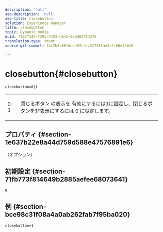 ```yaml
---
description: 'null'
seo-description: 'null'
seo-title: closebutton
solution: Experience Manager
title: closebutton
topic: Dynamic media
uuid: 71e7f14b-f305-4703-bb43-d6ad027fd37e
translation-type: tm+mt
source-git-commit: 7bc7b3a86fbcdc57cfdc31745fae3afc06e44b15

---
```



# closebutton{#closebutton}

`closebutton=0|1`

<table id="table_9B98C97485DD4DEB8A6ECBCE8DF6B886"> 
 <tbody> 
  <tr> 
   <td colname="col1"> <p> <span class="codeph"> 0-1 </span> </p> </td> 
   <td colname="col2"> <p> 閉じるボタン <span class="codeph"> の表示を</span> 有効にするには1に設定し、閉じるボタンを非表示にするには <span class="codeph"> 0</span> に設定します。 </p> </td> 
  </tr> 
 </tbody> 
</table>

## プロパティ {#section-1e637b22e8a44d759d588e47576891e6}

（オプション）

## 初期設定 {#section-71fb773f814649b2885aefee68073641}

`0`

## 例 {#section-bce98c31f08a4a0ab262fab7f95ba020}

`closebutton=1`
